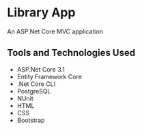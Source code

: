 # Library App

An ASP.Net Core MVC application

## Tools and Technologies Used
- ASP.Net Core 3.1
- Entity Framework Core
- .Net Core CLI
- PostgreSQL
- NUnit
- HTML
- CSS
- Bootstrap
